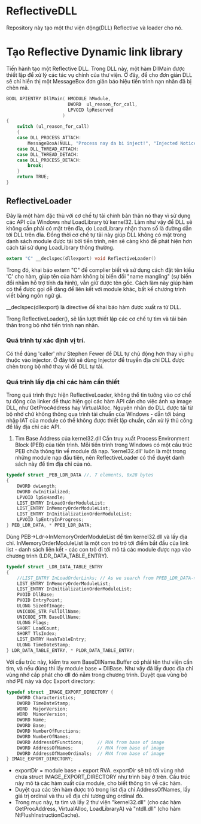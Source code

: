 # ReflectiveDLL
Repository này tạo một thư viện động(DLL) Reflective và loader cho nó.
# Tạo Reflective Dynamic link library
Tiến hành tạo một Reflective DLL. Trong DLL này, một hàm DllMain được thiết lập để xử lý các tác vụ chính của thư viện. Ở đây, để cho đơn giản DLL sẽ chỉ hiển thị một MessageBox đơn giản báo hiệu tiến trình nạn nhân đã bị chèn mã.
```C
BOOL APIENTRY DllMain( HMODULE hModule,
                       DWORD  ul_reason_for_call,
                       LPVOID lpReserved
                     )
{
    switch (ul_reason_for_call)
    {
    case DLL_PROCESS_ATTACH:
        MessageBoxA(NULL, "Process nay da bi inject!", "Injected Notice", MB_OK);
    case DLL_THREAD_ATTACH:
    case DLL_THREAD_DETACH:
    case DLL_PROCESS_DETACH:
        break;
    }
    return TRUE;
}
```
## ReflectiveLoader
Đây là một hàm đặc thù với cơ chế tự tải chính bản thân nó thay vì sử dụng các API của Windows như LoadLibrary từ kernel32. Làm như vậy để DLL sẽ không cần phải có mặt trên đĩa, do LoadLibrary nhận tham số là
đường dẫn tới DLL trên đĩa. Đồng thời cơ chế tự tải này giúp DLL không có mặt trong danh sách module được tải bời tiến trình, nên sẽ càng khó để phát hiện hơn cách tải sử dụng LoadLibrary thông thường.
```C
extern "C" __declspec(dllexport) void ReflectiveLoader()
```
Trong đó, khai báo extern "C" để complier biết và sử dụng cách đặt tên kiểu 'C' cho hàm, giúp tên của hàm không bị biến đổi "name mangling" (sự biến đổi nhằm hỗ trợ tính đa hình), vẫn giữ được tên gốc.
Cách làm này giúp hàm có thể được gọi dễ dàng để liên kết với module khác, bất kể chương trình viết bằng ngôn ngữ gì.

__declspec(dllexport) là directive để khai báo hàm được xuất ra từ DLL.

Trong ReflectiveLoader(), sẽ lần lượt thiết lập các cơ chế tự tìm và tải bản thân trong bộ nhớ tiến trình nạn nhân.
### Quá trình tự xác định vị trí.
Có thể dùng 'caller' như Stephen Fewer để DLL tự chủ động hơn thay vì phụ thuộc vào injector. Ở đây tôi sẽ dùng Injector để truyền địa chỉ DLL được chèn trong bộ nhớ thay vì để DLL tự tải. 
### Quá trình lấy địa chỉ các hàm cần thiết
Trong quá trình thực hiện ReflectiveLoader, không thể tin tưởng vào cơ chế tự động của linker để thực hiện gọi các hàm API cần cho việc ánh xạ image DLL, như GetProcAddress hay VirtualAlloc. Nguyên nhân do DLL được tải từ bộ nhớ chứ không thông qua trình tải chuẩn của Windows - dẫn tới bảng nhập IAT của module có thể không được thiết lập chuẩn, cần xử lý thủ công để lấy địa chỉ các API.
1. Tìm Base Address của kernel32.dll
Cần truy xuất Process Environment Block (PEB) của tiến trình. Mỗi tiến trình trong Windows có một cấu trúc PEB chứa thông tin về module đã nạp. 'kernel32.dll' luôn là một trong những module nạp đầu tiên, nên ReflectiveLoader có thể duyệt danh sách này để tìm địa chỉ của nó.
```C
typedef struct _PEB_LDR_DATA //, 7 elements, 0x28 bytes
{
	DWORD dwLength;
	DWORD dwInitialized;
	LPVOID lpSsHandle;
	LIST_ENTRY InLoadOrderModuleList;
	LIST_ENTRY InMemoryOrderModuleList;
	LIST_ENTRY InInitializationOrderModuleList;
	LPVOID lpEntryInProgress;
} PEB_LDR_DATA, * PPEB_LDR_DATA;
```
Dùng PEB->Ldr->InMemoryOrderModuleList để tìm kernel32.dll và lấy địa chỉ.
InMemoryOrderModuleList là một con trỏ trỏ tới điểm bắt đầu của link list - danh sách liên kết - các con trỏ đi tới mô tả các module được nạp vào chương trình (LDR_DATA_TABLE_ENTRY).
```C
typedef struct _LDR_DATA_TABLE_ENTRY
{
	//LIST_ENTRY InLoadOrderLinks; // As we search from PPEB_LDR_DATA->InMemoryOrderModuleList we dont use the first entry.
	LIST_ENTRY InMemoryOrderModuleList;
	LIST_ENTRY InInitializationOrderModuleList;
	PVOID DllBase;
	PVOID EntryPoint;
	ULONG SizeOfImage;
	UNICODE_STR FullDllName;
	UNICODE_STR BaseDllName;
	ULONG Flags;
	SHORT LoadCount;
	SHORT TlsIndex;
	LIST_ENTRY HashTableEntry;
	ULONG TimeDateStamp;
} LDR_DATA_TABLE_ENTRY, * PLDR_DATA_TABLE_ENTRY;
```
Với cấu trúc này, kiểm tra xem BaseDllName.Buffer có phải tên thư viện cần tìm, và nếu đúng thì lấy module base = DllBase. Như vậy đã lấy được địa chỉ vùng nhớ cấp phát cho dll đó nằm trong chương trình. Duyệt qua vùng bộ nhớ PE này và đọc Export directory:
```C
typedef struct _IMAGE_EXPORT_DIRECTORY {
    DWORD Characteristics;
    DWORD TimeDateStamp;
    WORD  MajorVersion;
    WORD  MinorVersion;
    DWORD Name;
    DWORD Base;
    DWORD NumberOfFunctions;
    DWORD NumberOfNames;
    DWORD AddressOfFunctions;     // RVA from base of image
    DWORD AddressOfNames;         // RVA from base of image
    DWORD AddressOfNameOrdinals;  // RVA from base of image
} IMAGE_EXPORT_DIRECTORY;
```
* exportDir = module base + export RVA. exportDir sẽ trỏ tới vùng nhớ chứa struct IMAGE_EXPORT_DIRECTORY như trình bày ở trên. Cấu trúc này mô tả các hàm xuất của module, cho biết thông tin về các hàm.
* Duyệt qua các tên hàm được trỏ trong list địa chỉ AddressOfNames, lấy giá trị ordinal và thu về địa chỉ tương ứng ordinal đó.
* Trong mục này, ta tìm và lấy 2 thư viện "kernel32.dll" (cho các hàm GetProcAddress, VirtualAlloc, LoadLibraryA) và "ntdll.dll" (cho hàm NtFlushInstructionCache).

